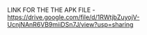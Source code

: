 LINK FOR THE THE APK FILE -https://drive.google.com/file/d/1RWtjbZuyojV-UcnjNAnR6VB9miiDSn7J/view?usp=sharing
